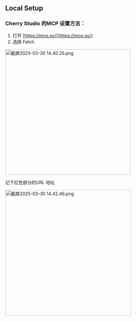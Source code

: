 ## Local Setup



### Cherry Studio 的MCP 设置方法：

1. 打开 [https://mcp.so/](https://mcp.so/)
2. 选择 Fetch

<img title="" src="file:///var/folders/_6/wm2zdhs10wg4b7dtck4n6_3c0000gn/T/TemporaryItems/NSIRD_screencaptureui_l8gVb7/截屏2025-03-30%2014.40.25.png" alt="截屏2025-03-30 14.40.25.png" width="399">



记下红色部分的URL 地址

<img title="" src="file:///var/folders/_6/wm2zdhs10wg4b7dtck4n6_3c0000gn/T/TemporaryItems/NSIRD_screencaptureui_5oXWe4/截屏2025-03-30%2014.42.46.png" alt="截屏2025-03-30 14.42.46.png" width="401">


